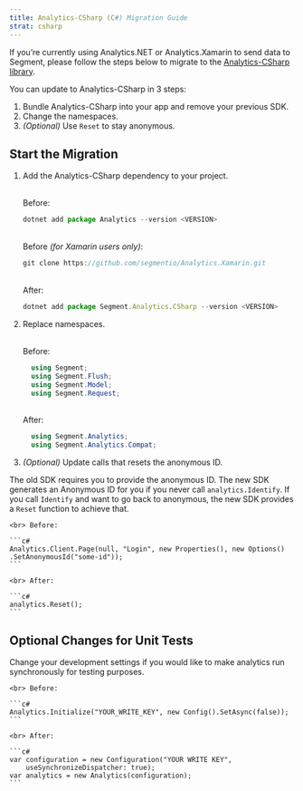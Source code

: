 ```yaml
---
title: Analytics-CSharp (C#) Migration Guide
strat: csharp
---
```


If you’re currently using Analytics.NET or Analytics.Xamarin to send data to Segment, please follow the steps below to migrate to the [Analytics-CSharp library](/docs/connections/sources/catalog/libraries/server/csharp/).  

You can update to Analytics-CSharp in 3 steps:
1. Bundle Analytics-CSharp into your app and remove your previous SDK.
2. Change the namespaces.
3. *(Optional)* Use `Reset` to stay anonymous.


## Start the Migration

1. Add the Analytics-CSharp dependency to your project. 

    <br> Before:
    ```js
    dotnet add package Analytics --version <VERSION>
    ```

     <br> Before *(for Xamarin users only)*:
    ```js
    git clone https://github.com/segmentio/Analytics.Xamarin.git
    ```

    <br>After:
    ```js
    dotnet add package Segment.Analytics.CSharp --version <VERSION>
    ```

2. Replace namespaces. 

      <br> Before:
      ```c#    
        using Segment;
        using Segment.Flush;
        using Segment.Model;
        using Segment.Request;
      ```

      <br> After:
      ```c#    
        using Segment.Analytics;
        using Segment.Analytics.Compat;
      ```

3. *(Optional)* Update calls that resets the anonymous ID. 
   
The old SDK requires you to provide the anonymous ID. The new SDK generates an Anonymous ID for you if you never call `analytics.Identify`. If you call `Identify` and want to go back to anonymous, the new SDK provides a `Reset` function to achieve that.

    <br> Before:
    
    ```c#                  
    Analytics.Client.Page(null, "Login", new Properties(), new Options()
    .SetAnonymousId("some-id"));
    ```

    <br> After:
    
    ```c#                  
    analytics.Reset();
    ```

## Optional Changes for Unit Tests

Change your development settings if you would like to make analytics run synchronously for testing purposes. 

    <br> Before:
    
    ```c#                  
    Analytics.Initialize("YOUR_WRITE_KEY", new Config().SetAsync(false));
    ```

    <br> After:
    
    ```c#                  
    var configuration = new Configuration("YOUR WRITE KEY",
        useSynchronizeDispatcher: true);
    var analytics = new Analytics(configuration);
    ```
